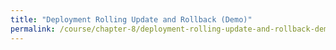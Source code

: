 ```yaml
---
title: "Deployment Rolling Update and Rollback (Demo)"
permalink: /course/chapter-8/deployment-rolling-update-and-rollback-demo
---
```

